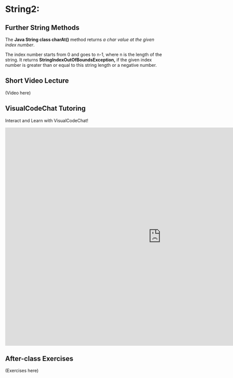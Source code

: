# String2: 

## Further String Methods

The **Java String class charAt()** method returns *a char value at the given index number*.

The index number starts from 0 and goes to n-1, where n is the length of the string. It returns **StringIndexOutOfBoundsException,** if the given index number is greater than or equal to this string length or a negative number.

## Short Video Lecture
(Video here)

## VisualCodeChat Tutoring

Interact and Learn with VisualCodeChat!

<iframe src="https://www.vizai.site/#/new-chat?mask=100011" width="1000" height="700" frameborder="0"></iframe>


## After-class Exercises
(Exercises here)